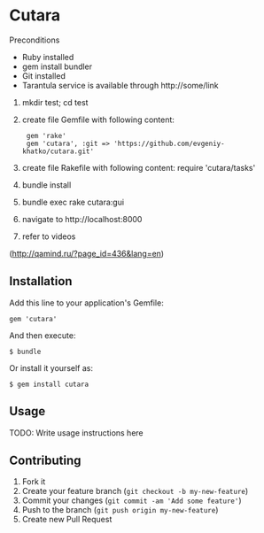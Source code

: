 # Cutara

Preconditions
- Ruby installed
- gem install bundler
- Git installed
- Tarantula service is available through http://some/link

1. mkdir test; cd test
2. create file Gemfile with following content:

        gem 'rake'
        gem 'cutara', :git => 'https://github.com/evgeniy-khatko/cutara.git'

3. create file Rakefile with following content:
        require 'cutara/tasks'

4. bundle install
5. bundle exec rake cutara:gui
6. navigate to http://localhost:8000
7. refer to videos

(http://qamind.ru/?page_id=436&lang=en)

## Installation

Add this line to your application's Gemfile:

    gem 'cutara'

And then execute:

    $ bundle

Or install it yourself as:

    $ gem install cutara

## Usage

TODO: Write usage instructions here

## Contributing

1. Fork it
2. Create your feature branch (`git checkout -b my-new-feature`)
3. Commit your changes (`git commit -am 'Add some feature'`)
4. Push to the branch (`git push origin my-new-feature`)
5. Create new Pull Request
